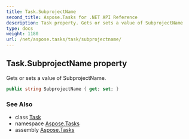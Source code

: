 ```yaml
---
title: Task.SubprojectName
second_title: Aspose.Tasks for .NET API Reference
description: Task property. Gets or sets a value of SubprojectName
type: docs
weight: 1180
url: /net/aspose.tasks/task/subprojectname/
---
```

## Task.SubprojectName property

Gets or sets a value of SubprojectName.

```csharp
public string SubprojectName { get; set; }
```

### See Also

* class [Task](../)
* namespace [Aspose.Tasks](../../task/)
* assembly [Aspose.Tasks](../../../)


